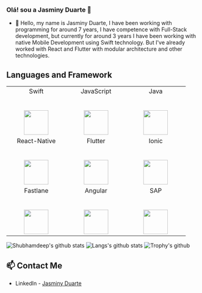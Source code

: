 ### Olá! sou a Jasminy Duarte 👋

- 🌱 Hello, my name is Jasminy Duarte, I have been working with programming for around 7 years, I have competence with Full-Stack development, but currently for around 3 years I have been working with native Mobile Development using Swift technology. But I've already worked with React and Flutter with modular architecture and other technologies.

## Languages and Framework

<table>
  <tbody>
    <tr valign="top">
      <td width="25%" align="center">
        <span>Swift</span><br><br><br>
        <img height="64px" src="https://cdn.svgporn.com/logos/swift.svg">
      </td>
      <td width="25%" align="center">
        <span>JavaScript</span><br><br><br>
        <img height="64px" src="https://cdn.svgporn.com/logos/javascript.svg">
      </td>
            <td width="25%" align="center">
        <span>Java</span><br><br><br>
        <img height="64px" src="https://cdn.svgporn.com/logos/java.svg">
      </td>
    </tr>
    <tr valign="top">
      <td width="25%" align="center">
        <span>React-Native</span><br><br><br>
        <img height="64px" src="https://cdn.svgporn.com/logos/react.svg">
      </td>
      <td width="25%" align="center">
        <span>Flutter</span><br><br><br>
        <img height="64px" src="https://cdn.svgporn.com/logos/flutter.svg">
      </td>
       <td width="25%" align="center">
        <span>Ionic</span><br><br><br>
        <img height="64px" src="https://cdn.svgporn.com/logos/ionic.svg">
      </td>
    </tr>
     <tr valign="top">
      <td width="25%" align="center">
        <span>Fastlane</span><br><br><br>
        <img height="64px" src="https://cdn.svgporn.com/logos/fastlane.svg">
      </td>
      <td width="25%" align="center">
        <span>Angular</span><br><br><br>
        <img height="64px" src="https://cdn.svgporn.com/logos/angular.svg">
      </td>
            <td width="25%" align="center">
        <span>SAP</span><br><br><br>
        <img height="64px" src="https://cdn.svgporn.com/logos/sap.svg">
      </td>
    </tr>
  </tbody>
</table>

![Shubhamdeep's github stats](https://github-readme-stats.vercel.app/api?username=jasminyduarte&show_icons=true&theme=dracula&hide_border=true)
![Langs's github stats](https://github-readme-stats.vercel.app/api/top-langs/?username=jasminyduarte&layout=compact&theme=dracula)
![Trophy's github](https://github-profile-trophy.vercel.app/?username=jasminyduarte&column=3&margin-w=15&margin-h=15&theme=dracula)


## 📫 Contact Me

- LinkedIn - [Jasminy Duarte](https://www.linkedin.com/in/jasminyduarte/)

 ##
          
